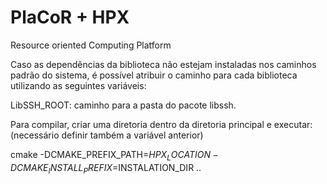 # PlaCoR + HPX
Resource oriented Computing Platform

Caso as dependências da biblioteca não estejam instaladas nos caminhos padrão do sistema, é possível atribuir o caminho para cada biblioteca utilizando as seguintes variáveis:

LibSSH_ROOT: caminho para a pasta do pacote libssh.


Para compilar, criar uma diretoria dentro da diretoria principal e executar:
(necessário definir também a variável anterior)

cmake -DCMAKE_PREFIX_PATH=$HPX_LOCATION -DCMAKE_INSTALL_PREFIX=$INSTALATION_DIR ..
